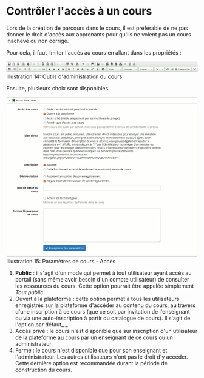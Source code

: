 # Contrôler l'accès à un cours

Lors de la création de parcours dans le cours, il est préférable de ne pas donner le droit d'accès aux apprenants pour qu'ils ne voient pas un cours inachevé ou non corrigé.

Pour cela, il faut limiter l'accès au cours en allant dans les propriétés :

![](../.gitbook/assets/image14%20%289%29.png)Illustration 14: Outils d'administration du cours

Ensuite, plusieurs choix sont disponibles.

![](../.gitbook/assets/cours-propriete-acces%20%281%29.png)Illustration 15: Paramètres de cours - Accès

1. **Public** : il s'agit d'un mode qui permet à tout utilisateur ayant accès au portail \(sans même avoir besoin d'un compte utilisateur\) de consulter les ressources du cours. Cette option pourrait être appelée simplement _Tout public_.
2. Ouvert à la plateforme : cette option permet à tous les utilisateurs enregistrés sur la plateforme d'accéder au contenu du cours, au travers d'une inscription à ce cours \(que ce soit par invitation de l'enseignant ou via une auto-inscription à partir du catalogue de cours\). Il s'agit de l'option par défaut_._
3. Accès privé : le cours n'est disponible que sur inscription d'un utilisateur de la plateforme au cours par un enseignant de ce cours ou un administrateur.
4. Fermé : le cours n'est disponible que pour son enseignant et l'administrateur. Les autres utilisateurs n'ont pas le droit d'y accéder. Cette dernière option est recommandée durant la période de construction du cours.

